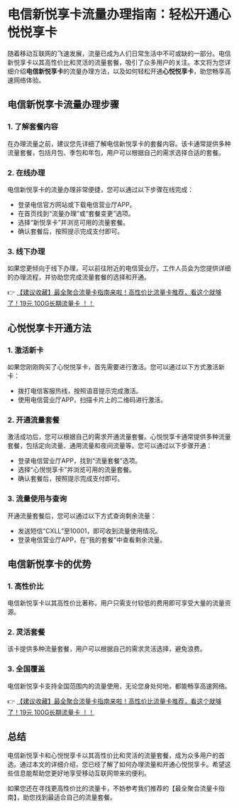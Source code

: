 # 电信新悦享卡流量办理指南：轻松开通心悦悦享卡

随着移动互联网的飞速发展，流量已成为人们日常生活中不可或缺的一部分。电信新悦享卡以其高性价比和灵活的流量套餐，吸引了众多用户的关注。本文将为您详细介绍**电信新悦享卡**的流量办理方法，以及如何轻松开通**心悦悦享卡**，助您畅享高速网络体验。

## 电信新悦享卡流量办理步骤

### 1. 了解套餐内容
在办理流量之前，建议您先详细了解电信新悦享卡的套餐内容。该卡通常提供多种流量套餐，包括月包、季包和年包，用户可以根据自己的需求选择合适的套餐。

### 2. 在线办理
电信新悦享卡的流量办理非常便捷，您可以通过以下步骤在线完成：
- 登录电信官方网站或下载电信营业厅APP。
- 在首页找到“流量办理”或“套餐变更”选项。
- 选择“新悦享卡”并浏览可用的流量套餐。
- 确认套餐后，按照提示完成支付即可。

### 3. 线下办理
如果您更倾向于线下办理，可以前往附近的电信营业厅。工作人员会为您提供详细的办理流程，并协助您完成流量套餐的选择和开通。

👉 [【建议收藏】最全聚合流量卡指南来啦！高性价比流量卡推荐，看这个就够了！19元 100G长期流量卡 ！！](https://bit.ly/Liuliangka)

## 心悦悦享卡开通方法

### 1. 激活新卡
如果您刚刚购买了心悦悦享卡，首先需要进行激活。您可以通过以下方式激活新卡：
- 拨打电信客服热线，按照语音提示完成激活。
- 使用电信营业厅APP，扫描卡片上的二维码进行激活。

### 2. 开通流量套餐
激活成功后，您可以根据自己的需求开通流量套餐。心悦悦享卡通常提供多种流量套餐，包括定向流量、通用流量和夜间流量等。您可以通过以下步骤开通：
- 登录电信营业厅APP，找到“流量套餐”选项。
- 选择“心悦悦享卡”并浏览可用的流量套餐。
- 确认套餐后，按照提示完成支付即可。

### 3. 流量使用与查询
开通流量套餐后，您可以通过以下方式查询剩余流量：
- 发送短信“CXLL”至10001，即可收到流量使用情况。
- 登录电信营业厅APP，在“我的套餐”中查看剩余流量。

## 电信新悦享卡的优势

### 1. 高性价比
电信新悦享卡以其高性价比著称，用户只需支付较低的费用即可享受大量的流量资源。

### 2. 灵活套餐
该卡提供多种流量套餐，用户可以根据自己的需求灵活选择，避免浪费。

### 3. 全国覆盖
电信新悦享卡支持全国范围内的流量使用，无论您身处何地，都能畅享高速网络。

👉 [【建议收藏】最全聚合流量卡指南来啦！高性价比流量卡推荐，看这个就够了！19元 100G长期流量卡 ！！](https://bit.ly/Liuliangka)

## 总结

电信新悦享卡和心悦悦享卡以其高性价比和灵活的流量套餐，成为众多用户的首选。通过本文的详细介绍，您已经了解了如何办理流量和开通心悦悦享卡。希望这些信息能帮助您更好地享受移动互联网带来的便利。

如果您还在寻找更高性价比的流量卡，不妨参考我们推荐的【最全聚合流量卡指南】，助您找到最适合自己的流量套餐。